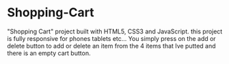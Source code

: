 # Shopping-Cart
"Shopping Cart" project built with HTML5, CSS3 and JavaScript. this project is fully responsive for phones tablets etc...
You simply press on the add or delete button to add or delete an item from the 4 items that Ive putted and there is an empty cart button.
